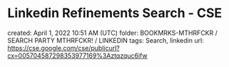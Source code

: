 # Linkedin Refinements Search - CSE

created: April 1, 2022 10:51 AM (UTC)
folder: BOOKMRKS-MTHRFCKR / SEARCH PARTY MTHRFCKR! / LINKEDIN
tags: Search, linkedin
url: https://cse.google.com/cse/publicurl?cx=005704587298353977169%3Aztqzquc6ifw